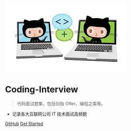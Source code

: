 ![logo](images/icon.png)

# Coding-Interview

> 代码面试题集，包括剑指 Offer、编程之美等。

* 记录各大互联网公司 IT 技术面试高频题

[GitHub](https://github.com/doocs/coding-interview/)
[Get Started](#互联网公司-it-技术面试题集)